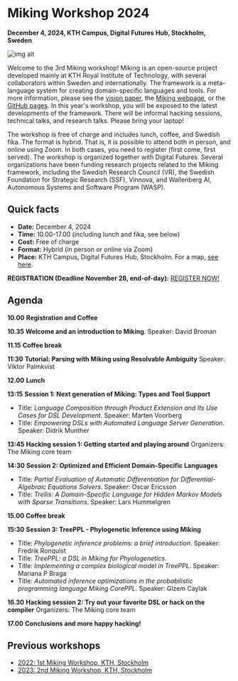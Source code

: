 # Miking Workshop 2024

**December 4, 2024, KTH Campus, Digital Futures Hub, Stockholm, Sweden**

![img alt](/img/background.jpg)

Welcome to the 3rd Miking workshop! Miking is an open-source project developed mainly at KTH Royal Institute of Technology, with several 
collaborators within Sweden and internationally. The framework is a meta-language system for creating domain-specific languages and tools. 
For more information, please see the [vision paper](https://people.kth.se/~dbro/papers/broman-2019-miking-vision.pdf), 
the [Miking webpage](https://miking.org/), or the [GitHub pages](https://github.com/miking-lang). In this year's workshop, 
you will be exposed to the latest developments of the framework. There will be informal hacking sessions, technical talks, 
and research talks. Please bring your laptop!

The workshop is free of charge and includes lunch, coffee, and Swedish fika. The format is hybrid. That is, it is possible to attend both in person, and online using Zoom. In both cases, you need to register (first come, first served). The workshop is organized together with Digital Futures. Several organizations have been funding research projects related to the Miking framework, including the Swedish Research Council (VR), the Swedish Foundation for Strategic Research (SSF), Vinnova, and Wallenberg AI, Autonomous Systems and Software Program (WASP).

## Quick facts


* **Date:** December 4, 2024
* **Time:** 10.00-17.00 (including lunch and fika, see below)
* **Cost:** Free of charge
* **Format:** Hybrid (in person or online via Zoom)
* **Place:** KTH Campus, Digital Futures Hub, Stockholm. For a map, [see here](https://www.digitalfutures.kth.se/contact/how-to-get-here/).

**REGISTRATION (Deadline November 28, end-of-day):** [REGISTER NOW!](https://www.kth.se/form/miking-workshop-2024)


## Agenda
**10.00** **Registration and Coffee**


**10.35** **Welcome and an introduction to Miking**.
Speaker: David Broman 


**11.15** **Coffee break**

**11:30** **Tutorial: Parsing with Miking using Resolvable Ambiguity**
Speaker: Viktor Palmkvist 

**12.00** **Lunch**

**13:15** **Session 1: Next generation of Miking: Types and Tool Support**

* Title: *Language Composition through Product Extension and Its Use Cases for DSL Development*. Speaker: Marten Voorberg
* Title: *Empowering DSLs with Automated Language Server Generation*. Speaker: Didrik Munther 

**13:45** **Hacking session 1: Getting started and playing around**
  Organizers: The Miking core team

**14:30** **Session 2: Optimized and Efficient Domain-Specific Languages**

* Title: *Partial Evaluation of Automatic Differentiation for Differential-Algebraic Equations Solvers*. Speaker: Oscar Ericsson
* Title: *Trellis: A Domain-Specific Language for Hidden Markov Models with Sparse Transitions*. Speaker: Lars Hummelgren 

**15.00** **Coffee break**

**15:30** **Session 3: TreePPL - Phylogenetic Inference using Miking**

* Title: *Phylogenetic inference problems: a brief introduction*. Speaker: Fredrik Ronquist
* Title: *TreePPL: a DSL in Miking for Phyologenetics*. 
* Title: *Implementing a complex biological model in TreePPL*. Speaker: Mariana P Braga
* Title: *Automated inference optimizations in the probabilistic programming language Miking CorePPL*. Speaker: Gizem Caylak


**16.30** **Hacking session 2: Try out your favorite DSL or hack on the compiler**
Organizers: The Miking core team

**17.00** **Conclusions and more happy hacking!**



## Previous workshops

* [2022: 1st Miking Workshop, KTH, Stockholm](workshop-2022)
* [2023: 2nd Miking Workshop, KTH, Stockholm](workshop-2023)
